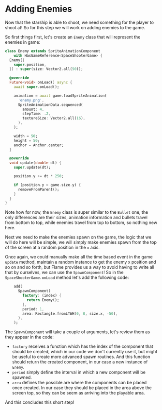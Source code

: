 # Adding Enemies

Now that the starship is able to shoot, we need something for the player to shoot at! So for
this step we will work on adding enemies to the game.

So first things first, let's create an `Enemy` class that will represent the enemies in game:

```dart
class Enemy extends SpriteAnimationComponent
    with HasGameReference<SpaceShooterGame> {
  Enemy({
    super.position,
  }) : super(size: Vector2.all(50));

  @override
  Future<void> onLoad() async {
    await super.onLoad();

    animation = await game.loadSpriteAnimation(
      'enemy.png',
      SpriteAnimationData.sequenced(
        amount: 4,
        stepTime: .2,
        textureSize: Vector2.all(16),
      ),
    );

    width = 50;
    height = 50;
    anchor = Anchor.center;
  }

  @override
  void update(double dt) {
    super.update(dt);

    position.y += dt * 250;

    if (position.y > game.size.y) {
      removeFromParent();
    }
  }
}
```

Note how for now, the `Enemy` class is super similar to the `Bullet` one, the only differences are
their sizes, animation information and bullets travel from bottom to top, while enemies travel from
top to bottom, so nothing new here.

Next we need to make the enemies spawn on the game, the logic that we will do here will be simple,
we will simply make enemies spawn from the top of the screen at a random position in the `x` axis.

Once again, we could manually make all the time based event in the game `update` method, maintain
a random instance to get the enemy x position and so on and so forth, but Flame provides us a
way to avoid having to write all that by ourselves, we can use the `SpawnComponent`! So in the
`SpaceShooterGame.onLoad` method let's add the following code:

```dart
    add(
      SpawnComponent(
        factory: (index) {
          return Enemy();
        },
        period: 1,
        area: Rectangle.fromLTWH(0, 0, size.x, -50),
      ),
    );
```

The `SpawnComponent` will take a couple of arguments, let's review them as they appear in the code:

- `factory` receives a function which has the index of the component that should be created, which
in our code we don't currently use it, but might be useful to create more advanced spawn routines.
And this function should return the created component, in our case a new instance of `Enemy`.
- `period` simply define the interval in which a new component will be spawned.
- `area` defines the possible are where the components can be placed once created. In our case they
should be placed in the area above the screen top, so they can be seem as arriving into the
playable area.

And this concludes this short step!
